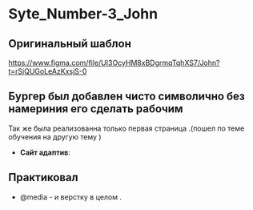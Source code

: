 # Syte_Number-3_John

## Оригинальный шаблон
https://www.figma.com/file/UI3OcyHM8xBDgrmqTqhXS7/John?t=rSjQUGoLeAzKxsjS-0

## Бургер был добавлен чисто символично без намериния его сделать рабочим 
Так же была реализованна только первая страница .(пошел по теме обучения на другую тему ) 
- **Сайт адаптив**:
## Практиковал 
- @media -
 и верстку в целом .
